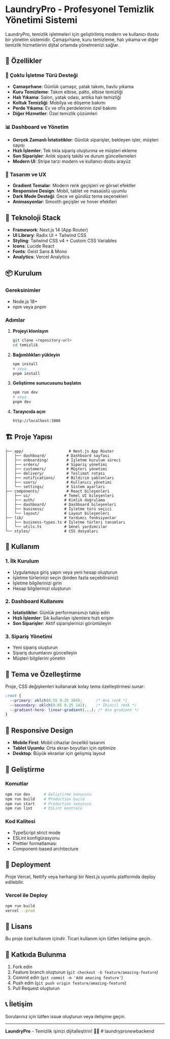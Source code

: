 # LaundryPro - Profesyonel Temizlik Yönetimi Sistemi

LaundryPro, temizlik işletmeleri için geliştirilmiş modern ve kullanıcı dostu bir yönetim sistemidir. Çamaşırhane, kuru temizleme, halı yıkama ve diğer temizlik hizmetlerini dijital ortamda yönetmenizi sağlar.

## 🌟 Özellikler

### 🏢 Çoklu İşletme Türü Desteği
- **Çamaşırhane**: Günlük çamaşır, yatak takımı, havlu yıkama
- **Kuru Temizleme**: Takım elbise, palto, elbise temizliği
- **Halı Yıkama**: Salon, yatak odası, antika halı temizliği
- **Koltuk Temizliği**: Mobilya ve döşeme bakımı
- **Perde Yıkama**: Ev ve ofis perdelerinin özel bakımı
- **Diğer Hizmetler**: Özel temizlik çözümleri

### 📊 Dashboard ve Yönetim
- **Gerçek Zamanlı İstatistikler**: Günlük siparişler, bekleyen işler, müşteri sayısı
- **Hızlı İşlemler**: Tek tıkla sipariş oluşturma ve müşteri ekleme
- **Son Siparişler**: Anlık sipariş takibi ve durum güncellemeleri
- **Modern UI**: Stripe tarzı modern ve kullanıcı dostu arayüz

### 🎨 Tasarım ve UX
- **Gradient Temalar**: Modern renk geçişleri ve görsel efektler
- **Responsive Design**: Mobil, tablet ve masaüstü uyumlu
- **Dark Mode Desteği**: Gece ve gündüz tema seçenekleri
- **Animasyonlar**: Smooth geçişler ve hover efektleri

## 🚀 Teknoloji Stack

- **Framework**: Next.js 14 (App Router)
- **UI Library**: Radix UI + Tailwind CSS
- **Styling**: Tailwind CSS v4 + Custom CSS Variables
- **Icons**: Lucide React
- **Fonts**: Geist Sans & Mono
- **Analytics**: Vercel Analytics

## 📦 Kurulum

### Gereksinimler
- Node.js 18+ 
- npm veya pnpm

### Adımlar

1. **Projeyi klonlayın**
   ```bash
   git clone <repository-url>
   cd temizlik
   ```

2. **Bağımlılıkları yükleyin**
   ```bash
   npm install
   # veya
   pnpm install
   ```

3. **Geliştirme sunucusunu başlatın**
   ```bash
   npm run dev
   # veya
   pnpm dev
   ```

4. **Tarayıcıda açın**
   ```
   http://localhost:3000
   ```

## 🏗️ Proje Yapısı

```
├── app/                    # Next.js App Router
│   ├── dashboard/         # Dashboard sayfası
│   ├── onboarding/        # İşletme kurulum süreci
│   ├── orders/            # Sipariş yönetimi
│   ├── customers/         # Müşteri yönetimi
│   ├── delivery/          # Teslimat rotası
│   ├── notifications/     # Bildirim şablonları
│   ├── users/             # Kullanıcı yönetimi
│   └── settings/          # Sistem ayarları
├── components/            # React bileşenleri
│   ├── ui/               # Temel UI bileşenleri
│   ├── auth/             # Kimlik doğrulama
│   ├── dashboard/        # Dashboard bileşenleri
│   ├── business/         # İşletme türü seçici
│   └── layout/           # Layout bileşenleri
├── lib/                  # Yardımcı fonksiyonlar
│   ├── business-types.ts # İşletme türleri tanımları
│   └── utils.ts          # Genel yardımcılar
└── styles/               # CSS dosyaları
```

## 🎯 Kullanım

### 1. İlk Kurulum
- Uygulamaya giriş yapın veya yeni hesap oluşturun
- İşletme türlerinizi seçin (birden fazla seçebilirsiniz)
- İşletme bilgilerinizi girin
- Hesap bilgilerinizi oluşturun

### 2. Dashboard Kullanımı
- **İstatistikler**: Günlük performansınızı takip edin
- **Hızlı İşlemler**: Sık kullanılan işlemlere hızlı erişim
- **Son Siparişler**: Aktif siparişlerinizi görüntüleyin

### 3. Sipariş Yönetimi
- Yeni sipariş oluşturun
- Sipariş durumlarını güncelleyin
- Müşteri bilgilerini yönetin

## 🎨 Tema ve Özelleştirme

Proje, CSS değişkenleri kullanarak kolay tema özelleştirmesi sunar:

```css
:root {
  --primary: oklch(0.55 0.25 264);      /* Ana renk */
  --secondary: oklch(0.65 0.25 142);    /* İkincil renk */
  --gradient-hero: linear-gradient(...); /* Ana gradient */
}
```

## 📱 Responsive Design

- **Mobile First**: Mobil cihazlar öncelikli tasarım
- **Tablet Uyumlu**: Orta ekran boyutları için optimize
- **Desktop**: Büyük ekranlar için gelişmiş layout

## 🔧 Geliştirme

### Komutlar
```bash
npm run dev      # Geliştirme sunucusu
npm run build    # Production build
npm run start    # Production sunucusu
npm run lint     # ESLint kontrolü
```

### Kod Kalitesi
- TypeScript strict mode
- ESLint konfigürasyonu
- Prettier formatlaması
- Component-based architecture

## 🚀 Deployment

Proje Vercel, Netlify veya herhangi bir Next.js uyumlu platformda deploy edilebilir.

### Vercel ile Deploy
```bash
npm run build
vercel --prod
```

## 📄 Lisans

Bu proje özel kullanım içindir. Ticari kullanım için lütfen iletişime geçin.

## 🤝 Katkıda Bulunma

1. Fork edin
2. Feature branch oluşturun (`git checkout -b feature/amazing-feature`)
3. Commit edin (`git commit -m 'Add amazing feature'`)
4. Push edin (`git push origin feature/amazing-feature`)
5. Pull Request oluşturun

## 📞 İletişim

Sorularınız için lütfen issue oluşturun veya iletişime geçin.

---

**LaundryPro** - Temizlik işinizi dijitalleştirin! 🧺✨
#   l a u n d r y p r o _ n e w _ b a c k e n d  
 